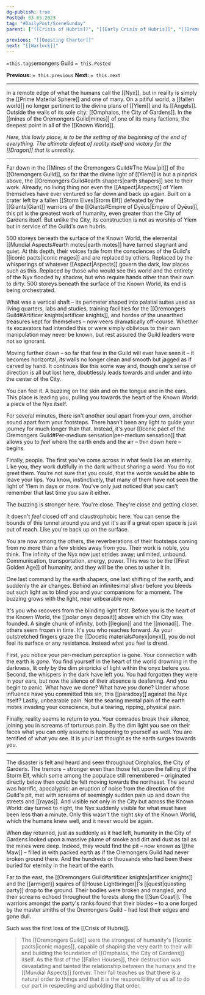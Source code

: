 ```yaml
---
dg-publish: true
Posted: 03.05.2023
tag: "#DailyPost/SceneSunday"
parent: ["[[Crisis of Hubris]]", "[[Early Crisis of Hubris]]", "[[Oremongers Guild]]", "[[Fallen Houses]]", "[[polar onyx deposit]]", "[[Mines of the Oremongers Guild]]"]

previous: "[[Questing Charter]]"
next: "[[Warlock]]"
---
```

`=this.tags`emongers Guild
`= this.Posted`

**Previous:** `= this.previous`
**Next:** `= this.next`

---

In a remote edge of what the humans call the [[Nyx]], but in reality is simply the [[Prime Material Sphere]] and one of many. On a pitiful world, a [[fallen world]] no longer pertinent to the divine plans of [[Ylem]] and its [[Angels]]. Outside the walls of its sole city: [[Omphalos, the City of Gardens]]. In the [[mines of the Oremongers Guild|mines]] of one of its many factions, the deepest point in all of the [[Known World]].

_Here, this lowly place, is to be the setting of the beginning of the end of everything. The ultimate defeat of reality itself and victory for the [[Dragon]] that is unreality._

---

Far down in the [[Mines of the Oremongers Guild#The Maw|pit]] of the [[Oremongers Guild]], so far that the divine light of [[Ylem]] is but a pinprick above, the [[Oremongers Guild#earth shapers|earth shapers]] see to their work. Already, no living thing nor even the [[Aspect|Aspects]] of Ylem themselves have ever ventured so far down and back up again. Built on a crater left by a fallen [[Storm Elves|Storm Elf]] defeated by the [[Giants|Giant]] warriors of the [[Giants#Empire of Dyēus|Empire of Dyēus]], this pit is the greatest work of humanity, even greater than the City of Gardens itself. But unlike the City, its construction is not as worship of Ylem but in service of the Guild's own hubris.

500 storeys beneath the surface of the Known World, the elemental [[Mundial Aspects#earth motes|earth motes]] have turned stagnant and quiet. At this depth, their voices fade from the consciences of the Guild's [[iconic pacts|iconic mages]] and are replaced by others. Replaced by the whisperings of whatever [[Aspect|Aspects]] govern the dark, low places such as this. Replaced by those who would see this world and the entirety of the Nyx flooded by shadow, but who require hands other than their own to dirty. 500 storeys beneath the surface of the Known World, its end is being orchestrated.

What was a vertical shaft – its perimeter shaped into palatial suites used as living quarters, labs and studies, training facilities for the [[Oremongers Guild#Artificer knights|artificer knights]], and hordes of the unearthed treasures kept for themselves – now veers dramatically off-course. Whether its excavators had intended this or were simply oblivious to their own manipulation may never be known, but rest assured the Guild leaders were not so ignorant.

Moving further down – so far that few in the Guild will ever have seen it – it becomes horizontal, its walls no longer clean and smooth but jagged as if carved by hand. It continues like this some way and, though one's sense of direction is all but lost here, doubtlessly leads towards and under and into the center of the City.

You can feel it. A buzzing on the skin and on the tongue and in the ears. This place is leading you, pulling you towards the heart of the Known World: a piece of the Nyx itself.

For several minutes, there isn't another soul apart from your own, another sound apart from your footsteps. There hasn't been any light to guide your journey for much longer than that. Instead, it's your [[Iconic pact of the Oremongers Guild#Per-medium sensation|per-medium sensation]] that allows you to *feel* where the earth ends and the air – thin down here – begins.

Finally, people. The first you've come across in what feels like an eternity. Like you, they work dutifully in the dark without sharing a word. You do not greet them. You're not sure that you could, that the words would be able to leave your lips. You know, instinctively, that many of them have not seen the light of Ylem in days or more. You've only just noticed that you can't remember that last time you saw it either.

The buzzing is stronger here. You're close. They're close and getting closer.

It doesn't *feel* closed off and claustrophobic here. You can sense the bounds of this tunnel around you and yet it's as if a great open space is just out of reach. Like you're back up on the surface.

You are now among the others, the reverberations of their footsteps coming from no more than a few strides away from you. Their work is noble, you think. The infinity of the Nyx now just strides away; unlimited, unbound. Communication, transportation, energy, power. This was to be the [[First Golden Age]] of humanity, and they will be the ones to usher it in.

One last command by the earth shapers, one last shifting of the earth, and suddenly the air changes. Behind an infinitesimal sliver before you bleeds out such light as to blind you and your companions for a moment. The buzzing grows with the light, near unbearable now.

It's you who recovers from the blinding light first. Before you is the heart of the Known World, the [[polar onyx deposit]] above which the City was founded. A single chunk of infinity, both [[legion]] and the [[monad]]. The others seem frozen in time. It's you who reaches forward. As your outstretched fingers graze the [[Docetic materials#onyx|onyx]], you do not feel its surface or any resistance. Instead what you feel is dread.

First, you notice your per-medium perception is gone. Your connection with the earth is *gone*. You find yourself in the heart of the world drowning in the darkness, lit only by the dim pinpricks of light within the onyx before you. Second, the whispers in the dark have left you. You had forgotten they were in your ears, but now the silence of their absence is deafening. And you begin to panic. What have we done? What have *you* done? Under whose influence have you committed this sin, this [[paradoxy]] against the Nyx itself? Lastly, unbearable pain. Not the searing mental pain of the earth motes invading your conscience, but a tearing, ripping, physical pain.

Finally, reality seems to return to you. Your comrades break their silence, joining you in screams of torturous pain. By the dim light you see on their faces what you can only assume is happening to yourself as well. You are terrified of what you see. It is your last thought as the earth surges towards you.

---

The disaster is felt and heard and seen throughout Omphalos, the City of Gardens. The tremors – stronger even than those felt upon the falling of the Storm Elf, which some among the populace still remembered – originated directly below then could be felt moving towards the northeast. The sound was horrific, apocalyptic: an eruption of noise from the direction of the Guild's pit, met with screams of seemingly sudden pain up and down the streets and [[rayas]]. And visible not only in the City but across the Known World: day turned to night, the Nyx suddenly visible for what must have been less than a minute. Only this wasn't the night sky of the Known World, which the humans knew well, and it never would be again.

When day returned, just as suddenly as it had left, humanity in the City of Gardens looked upon a massive plume of smoke and dirt and dust as tall as the mines were deep. Indeed, they would find the pit – now known as [[the Maw]] – filled in with packed earth as if the Oremongers Guild had never broken ground there. And the hundreds or thousands who had been there buried for eternity in the heart of the earth.

Far to the east, the [[Oremongers Guild#artificer knights|artificer knights]] and the [[armiger]] squires of [[House Lightbringer]]'s [[quest|questing party]] drop to the ground. Their bodies were broken and mangled, and their screams echoed throughout the forests along the [[Sun Coast]]. The warriors amongst the party's ranks found that their blades – to a one forged by the master smiths of the Oremongers Guild – had lost their edges and gone dull.

Such was the first loss of the [[Crisis of Hubris]].

> The [[Oremongers Guild]] were the strongest of humanity's [[Iconic pacts|iconic mages]], capable of shaping the very earth to their will and building the foundation of [[Omphalos, the City of Gardens]] itself. As the first of the [[Fallen Houses]], their destruction was devastating and tainted the relationship between the humans and the [[Mundial Aspects]] forever. Their fall teaches us that there is a natural order to things and that it is the responsibility of us all to do our part in respecting and upholding that order.
